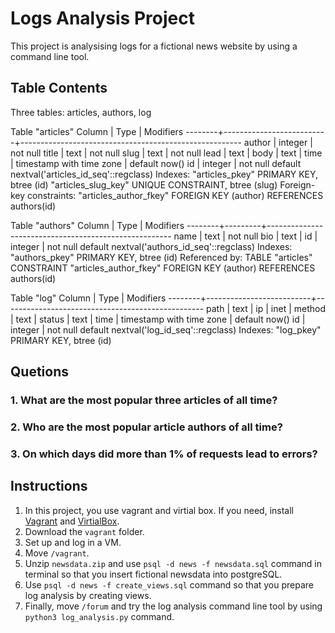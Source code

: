 # Logs Analysis Project
This project is analysising logs for a fictional news website by using a command line tool.

## Table Contents
Three tables: articles, authors, log

Table "articles"
 Column |           Type           |                       Modifiers
--------+--------------------------+-------------------------------------------------------
 author | integer                  | not null
 title  | text                     | not null
 slug   | text                     | not null
 lead   | text                     |
 body   | text                     |
 time   | timestamp with time zone | default now()
 id     | integer                  | not null default nextval('articles_id_seq'::regclass)
Indexes:
    "articles_pkey" PRIMARY KEY, btree (id)
    "articles_slug_key" UNIQUE CONSTRAINT, btree (slug)
Foreign-key constraints:
    "articles_author_fkey" FOREIGN KEY (author) REFERENCES authors(id)


 Table "authors"
 Column |  Type   |                      Modifiers
--------+---------+------------------------------------------------------
 name   | text    | not null
 bio    | text    |
 id     | integer | not null default nextval('authors_id_seq'::regclass)
Indexes:
    "authors_pkey" PRIMARY KEY, btree (id)
Referenced by:
    TABLE "articles" CONSTRAINT "articles_author_fkey" FOREIGN KEY (author) REFERENCES authors(id)


Table "log"
 Column |           Type           |                    Modifiers
--------+--------------------------+--------------------------------------------------
 path   | text                     |
 ip     | inet                     |
 method | text                     |
 status | text                     |
 time   | timestamp with time zone | default now()
 id     | integer                  | not null default nextval('log_id_seq'::regclass)
Indexes:
    "log_pkey" PRIMARY KEY, btree (id)


## Quetions

### 1. What are the most popular three articles of all time?
### 2. Who are the most popular article authors of all time?
### 3. On which days did more than 1% of requests lead to errors?


## Instructions

1. In this project, you use vagrant and virtial box. If you need, install [Vagrant](https://www.vagrantup.com/) and [VirtialBox](https://www.virtualbox.org/wiki/Download_Old_Builds_5_1).
2. Download the ``vagrant`` folder.
3. Set up and log in a VM.
4. Move ``/vagrant``.
5. Unzip ``newsdata.zip`` and use ``psql -d news -f newsdata.sql`` command in terminal so that you insert fictional newsdata into postgreSQL.
6. Use ``psql -d news -f create_views.sql`` command so that you prepare log analysis by creating views. 
7. Finally, move ``/forum`` and try the log analysis command line tool by using ``python3 log_analysis.py`` command. 
 

